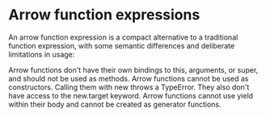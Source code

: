 # Arrow function expressions
An arrow function expression is a compact alternative to a traditional function expression, with some semantic differences and deliberate limitations in usage:

Arrow functions don't have their own bindings to this, arguments, or super, and should not be used as methods.
Arrow functions cannot be used as constructors. Calling them with new throws a TypeError. They also don't have access to the new.target keyword.
Arrow functions cannot use yield within their body and cannot be created as generator functions.